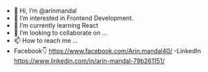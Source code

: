 - 👋 Hi, I’m @arinmandal
- 👀 I’m interested in Frontend Development.
- 🌱 I’m currently learning React
- 💞️ I’m looking to collaborate on ...
- 📫 How to reach me ...
- Facebook👇
https://www.facebook.com/Arin.mandal40/
-LinkedIn
https://www.linkedin.com/in/arin-mandal-79b261151/
<!---
arinmandal/arinmandal is a ✨ special ✨ repository because its `README.md` (this file) appears on your GitHub profile.
You can click the Preview link to take a look at your changes.
--->
